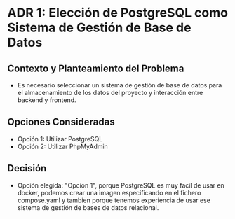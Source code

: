 # ADR 1: Elección de PostgreSQL como Sistema de Gestión de Base de Datos

## Contexto y Planteamiento del Problema

* Es necesario seleccionar un sistema de gestión de base de datos para el almacenamiento de los datos del proyecto y interacción entre backend y frontend.

## Opciones Consideradas

* Opción 1: Utilizar PostgreSQL 
* Opción 2: Utilizar PhpMyAdmin


## Decisión

- Opción elegida: "Opción 1", porque PostgreSQL es muy facil de usar en docker, podemos crear una imagen especificando en el fichero compose.yaml y tambien porque tenemos experiencia de usar ese sistema de gestión de bases de datos relacional.
